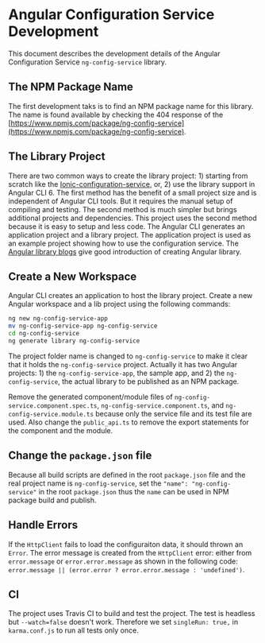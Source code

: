 # Angular Configuration Service Development

This document describes the development details of the Angular Configuration Service `ng-config-service` library.

## The NPM Package Name

The first development taks is to find an NPM package name for this library. The name is found available by checking the 404 response of the [https://www.npmjs.com/package/ng-config-service](https://www.npmjs.com/package/ng-config-service).

## The Library Project

There are two common ways to create the library project: 1) starting from scratch like the [Ionic-configuration-service](ionic-configuration-service), or, 2) use the library support in Angular CLI 6. The first method has the benefit of a small project size and is independent of Angular CLI tools. But it requires the manual setup of compiling and testing. The second method is much simpler but brings additional projects and dependencies. This project uses the second method because it is easy to setup and less code. The Angular CLI generates an application project and a library project. The application project is used as an example project showing how to use the configuration service. The [Angular library blogs](angular-library-series) give good introduction of creating Angular library.

## Create a New Workspace

Angular CLI creates an application to host the library project. Create a new Angular workspace and a lib project using the following commands:

```sh
ng new ng-config-service-app
mv ng-config-service-app ng-config-service
cd ng-config-service
ng generate library ng-config-service
```

The project folder name is changed to `ng-config-service` to make it clear that it holds the `ng-config-service` project. Actually it has two Angular projects: 1) the `ng-config-service-app`, the sample app, and 2) the `ng-config-service`, the actual library to be published as an NPM package.

Remove the generated component/module files of `ng-config-service.component.spec.ts`, `ng-config-service.component.ts`, and `ng-config-service.module.ts` because only the service file and its test file are used. Also change the `public_api.ts` to remove the export statements for the component and the module.

## Change the `package.json` file

Because all build scripts are defined in the root `package.json` file and the real project name is `ng-config-service`, set the `"name": "ng-config-service"` in the root `package.json` thus the `name` can be used in NPM package build and publish.

## Handle Errors

If the `HttpClient` fails to load the configuraiton data, it should thrown an `Error`. The error message is created from the `HttpClient` error: either from `error.message` or `error.error.message` as shown in the following code: `error.message || (error.error ? error.error.message : 'undefined')`.

## CI

The project uses Travis CI to build and test the project. The test is headless but `--watch=false` doesn't work. Therefore we set `singleRun: true,` in `karma.conf.js` to run all tests only once.

[ionic-configuration-service]: https://github.com/Ritzlgrmft/ionic-configuration-service
[angular-library-series]: https://blog.angularindepth.com/the-angular-library-series-publishing-ce24bb673275
[ng-config]: https://github.com/BizAppFramework/ng-config
[ngx-config]: https://github.com/fulls1z3/ngx-config
[ng-config-service]: https://github.com/cntehang/ng-config-service
